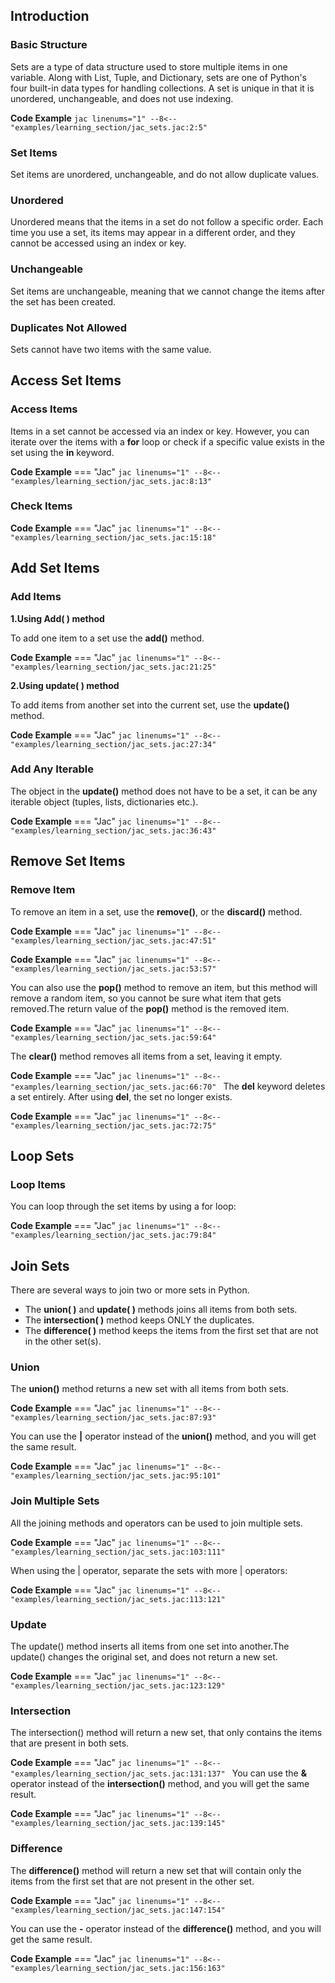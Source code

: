 ## Introduction

### Basic Structure
Sets are a type of data structure used to store multiple items in one variable. Along with List, Tuple, and Dictionary, sets are one of Python's four built-in data types for handling collections. A set is unique in that it is unordered, unchangeable, and does not use indexing.

**Code Example**
    ```jac linenums="1"
    --8<-- "examples/learning_section/jac_sets.jac:2:5"
    ```

### Set Items
Set items are unordered, unchangeable, and do not allow duplicate values.

### Unordered
Unordered means that the items in a set do not follow a specific order. Each time you use a set, its items may appear in a different order, and they cannot be accessed using an index or key.

### Unchangeable
Set items are unchangeable, meaning that we cannot change the items after the set has been created.

### Duplicates Not Allowed
Sets cannot have two items with the same value.

## Access Set Items

### Access Items
Items in a set cannot be accessed via an index or key. However, you can iterate over the items with a **for** loop or check if a specific value exists in the set using the **in** keyword.

**Code Example**
=== "Jac"
    ```jac linenums="1"
    --8<-- "examples/learning_section/jac_sets.jac:8:13"
    ```

### Check Items
**Code Example**
=== "Jac"
    ```jac linenums="1"
    --8<-- "examples/learning_section/jac_sets.jac:15:18"
    ```

## Add Set Items

### Add Items
**1.Using Add( ) method**

To add one item to a set use the **add()** method.

**Code Example**
=== "Jac"
    ```jac linenums="1"
    --8<-- "examples/learning_section/jac_sets.jac:21:25"
    ```

**2.Using update( ) method**

To add items from another set into the current set, use the **update()** method.

**Code Example**
=== "Jac"
    ```jac linenums="1"
    --8<-- "examples/learning_section/jac_sets.jac:27:34"
    ```

### Add Any Iterable

The object in the **update()** method does not have to be a set, it can be any iterable object (tuples, lists, dictionaries etc.).

**Code Example**
=== "Jac"
    ```jac linenums="1"
    --8<-- "examples/learning_section/jac_sets.jac:36:43"
    ```

## Remove Set Items

### Remove Item
To remove an item in a set, use the **remove()**, or the **discard()** method.

**Code Example**
=== "Jac"
    ```jac linenums="1"
    --8<-- "examples/learning_section/jac_sets.jac:47:51"
    ```

**Code Example**
=== "Jac"
    ```jac linenums="1"
    --8<-- "examples/learning_section/jac_sets.jac:53:57"
    ```

You can also use the **pop()** method to remove an item, but this method will remove a random item, so you cannot be sure what item that gets removed.The return value of the **pop()** method is the removed item.

**Code Example**
=== "Jac"
    ```jac linenums="1"
    --8<-- "examples/learning_section/jac_sets.jac:59:64"
    ```

The **clear()** method removes all items from a set, leaving it empty.

**Code Example**
=== "Jac"
    ```jac linenums="1"
    --8<-- "examples/learning_section/jac_sets.jac:66:70"
    ```
The **del** keyword deletes a set entirely. After using **del**, the set no longer exists.

**Code Example**
=== "Jac"
    ```jac linenums="1"
    --8<-- "examples/learning_section/jac_sets.jac:72:75"
    ```

## Loop Sets

### Loop Items

You can loop through the set items by using a for loop:

**Code Example**
=== "Jac"
    ```jac linenums="1"
    --8<-- "examples/learning_section/jac_sets.jac:79:84"
    ```

## Join Sets

There are several ways to join two or more sets in Python.

- The **union( )** and **update( )** methods joins all items from both sets.
- The **intersection( )** method keeps ONLY the duplicates.
- The **difference( )** method keeps the items from the first set that are not in the other set(s).

### Union

The **union()** method returns a new set with all items from both sets.

**Code Example**
=== "Jac"
    ```jac linenums="1"
    --8<-- "examples/learning_section/jac_sets.jac:87:93"
    ```

You can use the **|** operator instead of the **union()** method, and you will get the same result.

**Code Example**
=== "Jac"
    ```jac linenums="1"
    --8<-- "examples/learning_section/jac_sets.jac:95:101"
    ```

### Join Multiple Sets

All the joining methods and operators can be used to join multiple sets.

**Code Example**
=== "Jac"
    ```jac linenums="1"
    --8<-- "examples/learning_section/jac_sets.jac:103:111"
    ```

When using the | operator, separate the sets with more | operators:

**Code Example**
=== "Jac"
    ```jac linenums="1"
    --8<-- "examples/learning_section/jac_sets.jac:113:121"
    ```

### Update

The update() method inserts all items from one set into another.The update() changes the original set, and does not return a new set.

**Code Example**
=== "Jac"
    ```jac linenums="1"
    --8<-- "examples/learning_section/jac_sets.jac:123:129"
    ```

### Intersection

The intersection() method will return a new set, that only contains the items that are present in both sets.

**Code Example**
=== "Jac"
    ```jac linenums="1"
    --8<-- "examples/learning_section/jac_sets.jac:131:137"
    ```
You can use the **&** operator instead of the **intersection()** method, and you will get the same result.

**Code Example**
=== "Jac"
    ```jac linenums="1"
    --8<-- "examples/learning_section/jac_sets.jac:139:145"
    ```

### Difference

The **difference()** method will return a new set that will contain only the items from the first set that are not present in the other set.

**Code Example**
=== "Jac"
    ```jac linenums="1"
    --8<-- "examples/learning_section/jac_sets.jac:147:154"
    ```

You can use the **-** operator instead of the **difference()** method, and you will get the same result.

**Code Example**
=== "Jac"
    ```jac linenums="1"
    --8<-- "examples/learning_section/jac_sets.jac:156:163"
    ```